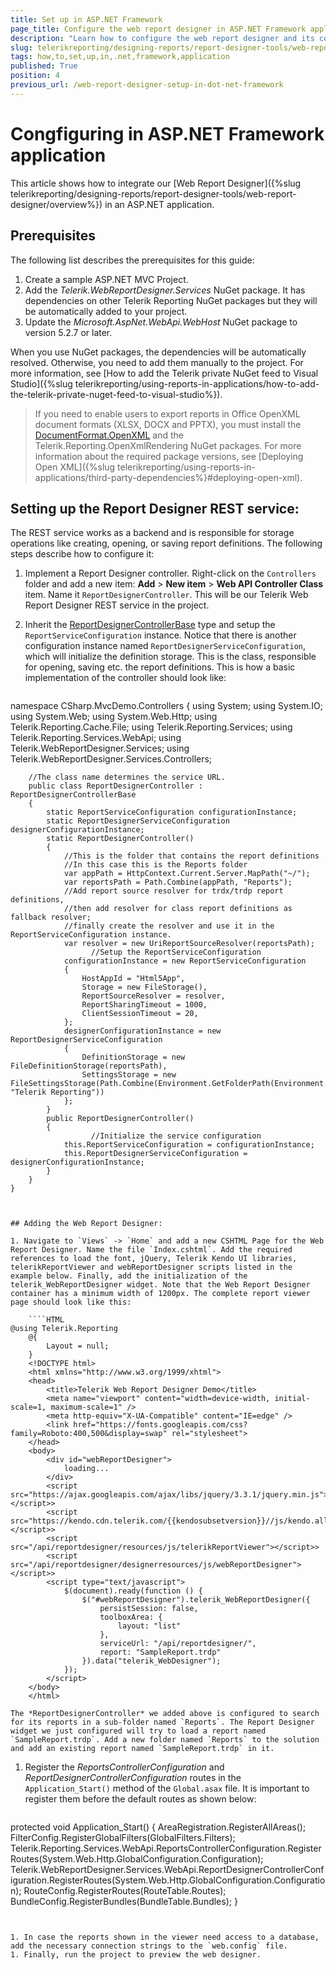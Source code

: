 ```yaml
---
title: Set up in ASP.NET Framework
page_title: Configure the web report designer in ASP.NET Framework application
description: "Learn how to configure the web report designer and its controller in the same ASP.NET Framework application."
slug: telerikreporting/designing-reports/report-designer-tools/web-report-designer/how-to-set-up-in-.net-framework-application
tags: how,to,set,up,in,.net,framework,application
published: True
position: 4
previous_url: /web-report-designer-setup-in-dot-net-framework
---
```


# Congfiguring in ASP.NET Framework application

This article shows how to integrate our [Web Report Designer]({%slug telerikreporting/designing-reports/report-designer-tools/web-report-designer/overview%}) in an ASP.NET application.

## Prerequisites

The following list describes the prerequisites for this guide:

1. Create a sample ASP.NET MVC Project.
1. Add the *Telerik.WebReportDesigner.Services* NuGet package. It has dependencies on other Telerik Reporting NuGet packages but they will be automatically added to your project.
1. Update the *Microsoft.AspNet.WebApi.WebHost* NuGet package to version 5.2.7 or later.

When you use NuGet packages, the dependencies will be automatically resolved. Otherwise, you need to add them manually to the project. For more information, see [How to add the Telerik private NuGet feed to Visual Studio]({%slug telerikreporting/using-reports-in-applications/how-to-add-the-telerik-private-nuget-feed-to-visual-studio%}).

> If you need to enable users to export reports in Office OpenXML document formats (XLSX, DOCX and PPTX), you must install the [DocumentFormat.OpenXML](https://www.nuget.org/packages/DocumentFormat.OpenXml/) and the Telerik.Reporting.OpenXmlRendering NuGet packages. For more information about the required package versions, see [Deploying Open XML]({%slug telerikreporting/using-reports-in-applications/third-party-dependencies%}#deploying-open-xml).

## Setting up the Report Designer REST service:

The REST service works as a backend and is responsible for storage operations like creating, opening, or saving report definitions. The following steps describe how to configure it:

1. Implement a Report Designer controller. Right-click on the `Controllers` folder and add a new item: __Add__ > __New item__ > __Web API Controller Class__ item. Name it `ReportDesignerController`. This will be our Telerik Web Report Designer REST service in the project.
1. Inherit the [ReportDesignerControllerBase](/api/Telerik.WebReportDesigner.Services.Controllers.ReportDesignerControllerBase)  type and setup the `ReportServiceConfiguration` instance. Notice that there is another configuration instance named `ReportDesignerServiceConfiguration`, which will initialize the definition storage. This is the class, responsible for opening, saving etc. the report definitions. This is how a basic implementation of the controller should look like:

	````C#
namespace CSharp.MvcDemo.Controllers
	{
		using System;
		using System.IO;
		using System.Web;
		using System.Web.Http;
		using Telerik.Reporting.Cache.File;
		using Telerik.Reporting.Services;
		using Telerik.Reporting.Services.WebApi;
		using Telerik.WebReportDesigner.Services;
		using Telerik.WebReportDesigner.Services.Controllers;

		//The class name determines the service URL.
		public class ReportDesignerController : ReportDesignerControllerBase
		{
			static ReportServiceConfiguration configurationInstance;
			static ReportDesignerServiceConfiguration designerConfigurationInstance;
			static ReportDesignerController()
			{
				//This is the folder that contains the report definitions
				//In this case this is the Reports folder
				var appPath = HttpContext.Current.Server.MapPath("~/");
				var reportsPath = Path.Combine(appPath, "Reports");
				//Add report source resolver for trdx/trdp report definitions,
				//then add resolver for class report definitions as fallback resolver;
				//finally create the resolver and use it in the ReportServiceConfiguration instance.
				var resolver = new UriReportSourceResolver(reportsPath);
					  //Setup the ReportServiceConfiguration
				configurationInstance = new ReportServiceConfiguration
				{
					HostAppId = "Html5App",
					Storage = new FileStorage(),
					ReportSourceResolver = resolver,
					ReportSharingTimeout = 1000,
					ClientSessionTimeout = 20,
				};
				designerConfigurationInstance = new ReportDesignerServiceConfiguration
				{
					DefinitionStorage = new FileDefinitionStorage(reportsPath),
					SettingsStorage = new FileSettingsStorage(Path.Combine(Environment.GetFolderPath(Environment.SpecialFolder.ApplicationData), "Telerik Reporting"))
				};
			}
			public ReportDesignerController()
			{
					  //Initialize the service configuration
				this.ReportServiceConfiguration = configurationInstance;
				this.ReportDesignerServiceConfiguration = designerConfigurationInstance;
			}
		}
	}
````


## Adding the Web Report Designer:

1. Navigate to `Views` -> `Home` and add a new CSHTML Page for the Web Report Designer. Name the file `Index.cshtml`. Add the required references to load the font, jQuery, Telerik Kendo UI libraries, telerikReportViewer and webReportDesigner scripts listed in the example below. Finally, add the initialization of the telerik_WebReportDesigner widget. Note that the Web Report Designer container has a minimum width of 1200px. The complete report viewer page should look like this:

	````HTML
@using Telerik.Reporting
	@{
		Layout = null;
	}
	<!DOCTYPE html>
	<html xmlns="http://www.w3.org/1999/xhtml">
	<head>
		<title>Telerik Web Report Designer Demo</title>
		<meta name="viewport" content="width=device-width, initial-scale=1, maximum-scale=1" />
		<meta http-equiv="X-UA-Compatible" content="IE=edge" />
		<link href="https://fonts.googleapis.com/css?family=Roboto:400,500&display=swap" rel="stylesheet">
	</head>
	<body>
		<div id="webReportDesigner">
			loading...
		</div>
		<script src="https://ajax.googleapis.com/ajax/libs/jquery/3.3.1/jquery.min.js"></script>>
		<script src="https://kendo.cdn.telerik.com/{{kendosubsetversion}}//js/kendo.all.min.js"></script>>
		<script src="/api/reportdesigner/resources/js/telerikReportViewer"></script>>
		<script src="/api/reportdesigner/designerresources/js/webReportDesigner"></script>>
		<script type="text/javascript">
			$(document).ready(function () {
				$("#webReportDesigner").telerik_WebReportDesigner({
					persistSession: false,
					toolboxArea: {
						layout: "list"
					},
					serviceUrl: "/api/reportdesigner/",
					report: "SampleReport.trdp"
				}).data("telerik_WebDesigner");
			});
		</script>
	</body>
	</html>
````

	The *ReportDesignerController* we added above is configured to search for its reports in a sub-folder named `Reports`. The Report Designer widget we just configured will try to load a report named `SampleReport.trdp`. Add a new folder named `Reports` to the solution and add an existing report named `SampleReport.trdp` in it.

1. Register the *ReportsControllerConfiguration* and *ReportDesignerControllerConfiguration* routes in the `Application_Start()` method of the `Global.asax` file. It is important to register them before the default routes as shown below:

	````HTML
protected void Application_Start()
	{
		AreaRegistration.RegisterAllAreas();
		FilterConfig.RegisterGlobalFilters(GlobalFilters.Filters);
		Telerik.Reporting.Services.WebApi.ReportsControllerConfiguration.RegisterRoutes(System.Web.Http.GlobalConfiguration.Configuration);
		Telerik.WebReportDesigner.Services.WebApi.ReportDesignerControllerConfiguration.RegisterRoutes(System.Web.Http.GlobalConfiguration.Configuration);
		RouteConfig.RegisterRoutes(RouteTable.Routes);
		BundleConfig.RegisterBundles(BundleTable.Bundles);
	}
````


1. In case the reports shown in the viewer need access to a database, add the necessary connection strings to the `web.config` file.
1. Finally, run the project to preview the web designer.
